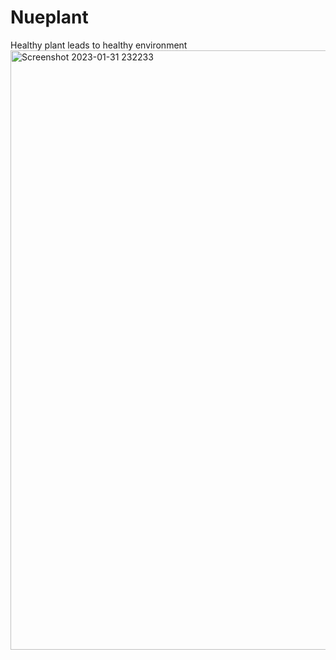 # Nueplant
Healthy plant leads to healthy environment
<img width="959" alt="Screenshot 2023-01-31 232233" src="https://user-images.githubusercontent.com/103589784/215843086-12906e51-684d-41fc-a2aa-5e6b73f656d6.png">
